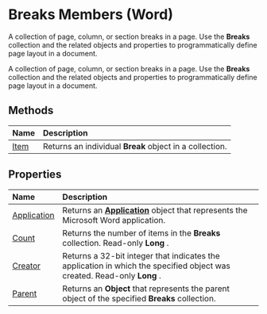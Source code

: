 
# Breaks Members (Word)
A collection of page, column, or section breaks in a page. Use the  **Breaks** collection and the related objects and properties to programmatically define page layout in a document.

A collection of page, column, or section breaks in a page. Use the  **Breaks** collection and the related objects and properties to programmatically define page layout in a document.


## Methods



|**Name**|**Description**|
|:-----|:-----|
|[Item](da2ee054-e7df-8e16-0034-c76b294456d4.md)|Returns an individual  **Break** object in a collection.|

## Properties



|**Name**|**Description**|
|:-----|:-----|
|[Application](8eb31cf3-76ed-b6e7-c236-cd23c459d8af.md)|Returns an  **[Application](d1cf6f8f-4e88-bf01-93b4-90a83f79cb44.md)** object that represents the Microsoft Word application.|
|[Count](33af59e1-182b-789d-35b6-a548379bafb0.md)|Returns the number of items in the  **Breaks** collection. Read-only **Long** .|
|[Creator](4324547c-df85-62ed-c238-74b9b9b6deeb.md)|Returns a 32-bit integer that indicates the application in which the specified object was created. Read-only  **Long** .|
|[Parent](b3da9f71-5b10-74cd-f2d9-5dd27fc60c52.md)|Returns an  **Object** that represents the parent object of the specified **Breaks** collection.|
